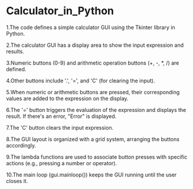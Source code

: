# Calculator_in_Python

1.The code defines a simple calculator GUI using the Tkinter library in Python.

2.The calculator GUI has a display area to show the input expression and results.

3.Numeric buttons (0-9) and arithmetic operation buttons (+, -, *, /) are defined.

4.Other buttons include '.', '=', and 'C' (for clearing the input).

5.When numeric or arithmetic buttons are pressed, their corresponding values are added to the expression on the display.

6.The '=' button triggers the evaluation of the expression and displays the result. If there's an error, "Error" is displayed.

7.The 'C' button clears the input expression.

8.The GUI layout is organized with a grid system, arranging the buttons accordingly.

9.The lambda functions are used to associate button presses with specific actions (e.g., pressing a number or operator).

10.The main loop (gui.mainloop()) keeps the GUI running until the user closes it.
